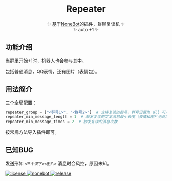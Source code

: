 <div align="center">

  # Repeater
  ✨ 基于[NoneBot](https://github.com/nonebot/nonebot2)的插件，群聊复读机 ✨
  </br>
  ✨ auto +1 ✨
</div>

## 功能介绍

当群里开始+1时，机器人也会参与其中。

包括普通消息，QQ表情，还有图片（表情包）。

## 用法简介

三个全局配置：

```python
repeater_group = ["<群号1>", "<群号2>"]  # 支持复读的群号，群号设置为 all 可以默认所有群聊开启
repeater_min_message_length = 1  # 触发复读的文本消息最小长度（表情和图片无此限制）
repeater_min_message_times = 2  # 触发复读的消息次数
```

按常规方法导入插件即可。

## 已知BUG

发送形如 `<三个汉字><图片>` 消息时会风控，原因未知。

<a href="https://github.com/Utmost-Happiness-Planet/uhpstatus/blob/main/LICENSE">
    <img src="https://img.shields.io/badge/license-GPL%20v3.0-orange" alt="license">
  </a>
  
  <a href="https://github.com/nonebot/nonebot2">
    <img src="https://img.shields.io/badge/nonebot-v2-red" alt="nonebot">
  </a> 
  
  <a href="">
    <img src="https://img.shields.io/badge/release-v3.0-blueviolet" alt="release">
</a>
